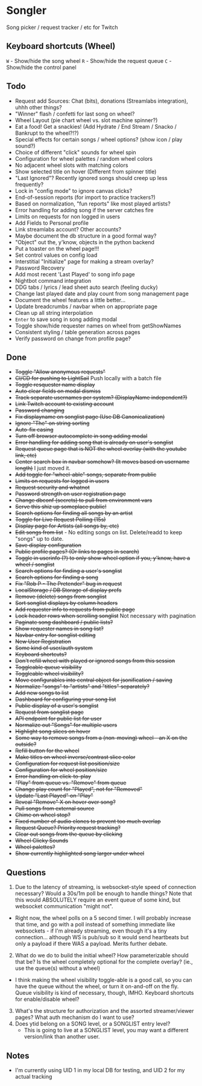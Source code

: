 # Songler
Song picker / request tracker / etc for Twitch

## Keyboard shortcuts (Wheel)

`W` - Show/hide the song wheel
`R` - Show/hide the request queue
`C` - Show/hide the control panel

## Todo

* Request add Sources: Chat (bits), donations (Streamlabs integration), uhhh other things?
* "Winner" flash / confetti for last song on wheel?
* Wheel Layout (pie chart wheel vs. slot machine spinner?)
* Eat a food! Get a snackies! (Add Hydrate / End Stream / Snacko / Bankrupt to the wheel?!?)
* Special effects for certain songs / wheel options? (show icon / play sound?)
* Choice of different "click" sounds for wheel spin
* Configuration for wheel palettes / random wheel colors
* No adjacent wheel slots with matching colors
* Show selected title on hover (Different from spinner title)
* "Last Ignored"? Recently ignored songs should creep up less frequently?
* Lock in "config mode" to ignore canvas clicks?
* End-of-session reports (for import to practice trackers?)
* Based on normalization, "fun reports" like most played artists?
* Error handling for adding song if the server catches fire
* Limits on requests for non logged in users
* Add Fields to Personal profile
* Link streamlabs account? Other accounts?
* Maybe document the db structure in a good formal way?
* "Object" out the, y'know, objects in the python backend
* Put a toaster on the wheel page!!!
* Set control values on config load
* Interstitial "Initialize" page for making a stream overlay?
* Password Recovery
* Add most recent 'Last Played' to song info page
* Nightbot command integration
* DDG tabs / lyrics / lead sheet auto search (feeling ducky)
* Change last played date and play count from song management page
* Document the wheel features a little better...
* Update breadcrumbs / navbar when on appropriate page
* Clean up all string interpolation
* `Enter` to save song in song adding modal
* Toggle show/hide requester names on wheel from getShowNames
* Consistent styling / table generation across pages
* Verify password on change from profile page?
 

## Done

* ~~Toggle "Allow anonymous requests"~~
* ~~CI/CD for pushing to LightSail~~ Push locally with a batch file
* ~~Toggle resquester name display~~
* ~~Auto clear fields on modal dismiss~~
* ~~Track separate usernames per system? (DisplayName independent?)~~
* ~~Link Twitch account to existing account~~
* ~~Password changing~~
* ~~Fix displayname on songlist page (Use DB Canonicalization)~~
* ~~Ignore "The" on string sorting~~
* ~~Auto-fix casing~~
* ~~Turn off browser autocomplete in song adding modal~~
* ~~Error handling for adding song that is already on user's songlist~~
* ~~Request queue page that is NOT the wheel overlay (with the youtube link, etc)~~
* ~~Center search box in navbar somehow? (It moves based on username length)~~ I just moved it.
* ~~Add toggle for "wheel-able" songs, separate from public~~
* ~~Limits on requests for logged in users~~
* ~~Request security and whatnot~~
* ~~Password strength on user registration page~~
* ~~Change dbconf (secrets) to pull from environment vars~~
* ~~Serve this shiz up someplace public!~~
* ~~Search options for finding all songs by an artist~~
* ~~Toggle for Live Request Polling (15s)~~
* ~~Display page for Artists (all songs by, etc)~~
* ~~Edit songs from list~~ - No editing songs on list. Delete/readd to keep "songs" up to date.
* ~~Save display configuration~~
* ~~Public profile pages? (Or links to pages in search)~~
* ~~Toggle in userinfo (?) to only show wheel option if you, y'know, have a wheel / songlist~~
* ~~Search options for finding a user's songlist~~
* ~~Search options for finding a song~~
* ~~Fix "Rob P - The Pretender" bug in request~~
* ~~LocalStorage / DB Storage of display prefs~~
* ~~Remove (delete) songs from songlist~~
* ~~Sort songlist displays by column headers~~
* ~~Add requester info to requests from public page~~
* ~~Lock header rows when scrolling songlist~~ Not necessary with pagination
* ~~Paginate song dashboard / public lists?~~
* ~~Show requester names in song list?~~
* ~~Navbar entry for songlist editing~~
* ~~New User Registration~~
* ~~Some kind of user/auth system~~
* ~~Keyboard shortcuts?~~
* ~~Don't refill wheel with played or ignored songs from this session~~
* ~~Toggleable queue visibility~~
* ~~Toggleable wheel visibility?~~
* ~~Move configurables into central object for jsonification / saving~~
* ~~Normalize "songs" to "artists" and "titles" separately?~~
* ~~Add new songs to list~~
* ~~Dashboard for configuring your song list~~
* ~~Public display of a user's songlist~~
* ~~Request from songlist page~~
* ~~API endpoint for public list for user~~
* ~~Normalize out "Songs" for multiple users~~
* ~~Highlight song slices on hover~~
* ~~Some way to remove songs from a (non-moving) wheel - an X on the outside?~~
* ~~Refill button for the wheel~~
* ~~Make titles on wheel inverse/contrast slice color~~
* ~~Configuration for request list position/size~~
* ~~Configuration for wheel position/size~~
* ~~Error handling on click-to-play~~
* ~~"Play" from queue vs. "Remove" from queue~~
* ~~Change play count for "Played", not for "Removed"~~
* ~~Update "Last Played" on "Play"~~
* ~~Reveal "Remove" X on hover over song?~~
* ~~Pull songs from external source~~
* ~~Chime on wheel stop?~~
* ~~Fixed number of audio clones to prevent too much overlap~~
* ~~Request Queue? Priority request tracking?~~
* ~~Clear out songs from the queue by clicking~~
* ~~Wheel Clicky Sounds~~
* ~~Wheel palettes?~~
* ~~Show currently highlighted song larger under wheel~~

## Questions

1. Due to the latency of streaming, is websocket-style speed of connection necessary? Would a 30s/1m poll be enough to handle things? Note that this would ABSOLUTELY require an event queue of some kind, but websocket communication "might not".
  * Right now, the wheel polls on a 5 second timer. I will probably increase that time, and go with a poll instead of something immediate like websockets - if I'm already streaming, even though it's a tiny connection... although WS is pub/sub so it would send heartbeats but only a payload if there WAS a payload. Merits further debate.
2. What do we do to build the initial wheel? How parameterizable should that be? Is the wheel completely optional for the complete overlay? (ie., use the queue(s) without a wheel)
  * I think making the wheel visibility toggle-able is a good call, so you can have the queue without the wheel, or turn it on-and-off on the fly. Queue visibility is kind of necessary, though, IMHO. Keyboard shortcuts for enable/disable wheel?
3. What's the structure for authorization and the assorted streamer/viewer pages? What auth mechanism do I want to use?
4. Does ytid belong on a SONG level, or a SONGLIST entry level? 
   * This is going to live at a SONGLIST level, you may want a different version/link than another user. 

## Notes

* I'm currently using UID 1 in my local DB for testing, and UID 2 for my actual tracking
